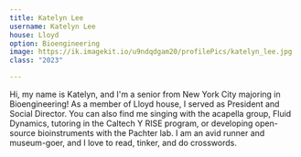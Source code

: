 ```yaml
---
title: Katelyn Lee
username: Katelyn Lee
house: Lloyd
option: Bioengineering
image: https://ik.imagekit.io/u9ndqdgam20/profilePics/katelyn_lee.jpg
class: "2023"

---
```

Hi, my name is Katelyn, and I'm a senior from New York City majoring in Bioengineering! As a member of Lloyd house, I served as President and Social Director. You can also find me singing with the acapella group, Fluid Dynamics, tutoring in the Caltech Y RISE program, or developing open-source bioinstruments with the Pachter lab. I am an avid runner and museum-goer, and I love to read, tinker, and do crosswords.